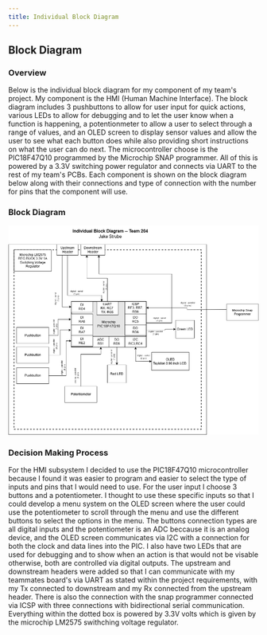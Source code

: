 ```yaml
---
title: Individual Block Diagram
---
```


## Block Diagram

### Overview
Below is the individual block diagram for my component of my team's project. My component is the HMI (Human Machine Interface). The block diagram includes 3 pushbuttons to allow for user input for quick actions, various LEDs to allow for debugging and to let the user know when a function is happening, a potentionmeter to allow a user to select through a range of values, and an OLED screen to display sensor values and allow the user to see what each button does while also providing short instructions on what the user can do next. The microcontroller choose is the PIC18F47Q10 programmed by the Microchip SNAP programmer. All of this is powered by a 3.3V switching power regulator and connects via UART to the rest of my team's PCBs. Each component is shown on the block diagram below along with their connections and type of connection with the number for pins that the component will use.

### Block Diagram

![Individual Block Diagram](EGR314-Team204-IndividualBlockDiagram-Jake.drawio.png)


### Decision Making Process

For the HMI subsystem I decided to use the PIC18F47Q10 microcontroller because I found it was easier to program and easier to select the type of inputs and pins that I would need to use. For the user input I choose 3 buttons and a potentiometer. I thought to use these specific inputs so that I could develop a menu system on the OLED screen where the user could use the potentiometer to scroll through the menu and use the different buttons to select the options in the menu. The buttons connection types are all digital inputs and the potentiometer is an ADC beccause it is an analog device, and the OLED screen communicates via I2C with a connection for both the clock and data lines into the PIC. I also have two LEDs that are used for debugging and to show when an action is that would not be visable otherwise, both are controlled via digital outputs. The upstream and downstream headers were added so that I can communicate with my teammates board's via UART as stated within the project requirements, with my Tx connected to downstream and my Rx connected from the upstream header. There is also the connection with the snap programmer connected via ICSP with three connections with bidirectional serial communication. Everything within the dotted box is powered by 3.3V volts which is given by the microchip LM2575 swithching voltage regulator.
